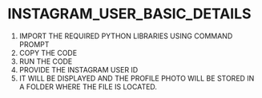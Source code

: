 # INSTAGRAM_USER_BASIC_DETAILS

1) IMPORT THE REQUIRED PYTHON LIBRARIES USING COMMAND PROMPT
2) COPY THE CODE
3) RUN THE CODE
4) PROVIDE THE INSTAGRAM USER ID
5) IT WILL BE DISPLAYED AND THE PROFILE PHOTO WILL BE STORED IN A FOLDER WHERE THE FILE IS LOCATED.
